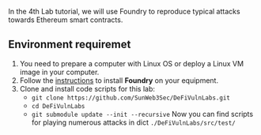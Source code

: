 In the 4th Lab tutorial, we will use Foundry to reproduce typical attacks towards Ethereum smart contracts.

## Environment requiremet
1. You need to prepare a computer with Linux OS or deploy a Linux VM image in your computer.
2. Follow the [instructions](https://book.getfoundry.sh/getting-started/installation) to install **Foundry** on your equipment.
3. Clone and install code scripts for this lab:
   - `git clone https://github.com/SunWeb3Sec/DeFiVulnLabs.git`
   - `cd DeFiVulnLabs`
   - `git submodule update --init --recursive`
  Now you can find scripts for playing numerous attacks in dict `./DeFiVulnLabs/src/test/`
